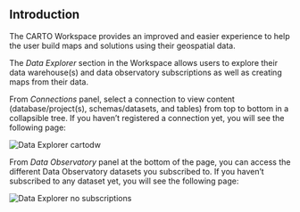 ## Introduction

The CARTO Workspace provides an improved and easier experience to help the user build maps and solutions using their geospatial data.

The *Data Explorer* section in the Workspace allows users to explore their data warehouse(s) and data observatory subscriptions as well as creating maps from their data.

From *Connections* panel, select a connection to view content (database/project(s), schemas/datasets, and tables) from top to bottom in a collapsible tree. If you haven’t registered a connection yet, you will see the following page:

![Data Explorer cartodw](/img/cloud-native-workspace/data-explorer/de_cartodw.png)

From *Data Observatory* panel at the bottom of the page, you can access the different Data Observatory datasets you subscribed to. If you haven’t subscribed to any dataset yet, you will see the following page:

![Data Explorer no subscriptions](/img/cloud-native-workspace/data-explorer/de_nosubscriptions.png)




<!-- 
//creating a map from your import data

To create a map from your import data, click on *Add data* button on the top left:

(Image: Add data - icon)

A new dialog will open allowing you to import your data from your computer and set the name of the output table. 

(Image: Add data - general)

You can upload data through two different methods:

1. Local file

(Carto data warhouse -> organization data -> shared

Todos los usuarios tienen que tener la carpeta shared en organization data por defecto. Backend tenía una tarea de crearle esa carpeta a los usuarios que no la tuvieran (edited)  )

You can easily import data from your computer to CARTO Workspace by browsing a supported file type, such as a Shapefile, GeoJSON, or CSV, and by setting the name of the output table. 

This interface will allow you to browse a supported file type such as a Shapefile, GeoJSON, or CSV, and set the name of the output table. 

(Then, select the *shared* folder from our provisioned CARTO Data Warehouse connection that is created by default.)

Once you have completed this configuration, click on *Continue*: 

(You can drag and drop your files directly onto the CARTO dashboard (your workspace) from your computer, and CARTO will automatically upload your file and create a new CARTO dataset.

Se ha bajado la prioridad de eso pero el día que este sería sobre la pantalla completa y no sobre el árbol)

(Image: Add data - local file)

The next screen will show you a summary of the configuration of the table for your confirmation. To confirm, click on *Import and Add source*:

(Image: Add data - Import and Add Source)

2. Enter your URL

This interface will allow you to enter your URL and set the name of the output table. Once you have completed this configuration, click on *Continue*: 

(Image: Add data - URL)

The next screen will show you a summary of the configuration of the table for your confirmation. To confirm, click on *Import and Add source*:

(Image: Add data - Import and Add Source) 

### ADD SOURCE FROM A LOCAL FILE

NEW: From this menu, you can import local files, URLs (with the possibility to create Sync tables), or import data from other sources such as Google Drive and ArcGIS Server.

Go to *Sources* and click *Add source from...*. From the *Import File* menu, you select your upload method: local files or enter a URL.

The local file interface will allow you to browse your files and set the name of the output table. Once you have completed this configuration, click on *Continue*: 

(Image: Add data - local file)

The URL interface will allow you to enter your URL and set the name of the output table. Once you have completed this configuration, click on *Continue*: 

(Image: Add data - URL)

The next screen will show you a summary of the configuration of the table for your confirmation. To confirm, click on *Import and Add source*:

(Image: Add data - Import and Add Source)


Once the data has been imported, the dataset is included in the Builder map tool as a new layer. You can then add additional layers, or apply styling and analysis features.

![Map local file](/img/cloud-native-workspace/maps/map_paris.png)

In all cases, you can keep adding multiple data to your map from your different data sources available.




---

A new dialog will open allowing you to upload a CSV, Json or GeoJSON. you can import local files, URLs (with the possibility to create Sync tables), or import data from other sources such as Google Drive and ArcGIS Server.


You can browse your files, or drag & drop them into the dotted area of the dialog screen.

![Add source local file](/img/cloud-native-workspace/maps/map_add_source_file.png)

Once the data has been imported, the dataset is included in the Builder map tool as a new layer. You can then add additional layers, or apply styling and analysis features.
	
![Map local file](/img/cloud-native-workspace/maps/map_paris.png)

In all cases, you can keep adding multiple data to your map from your different data sources available. -->
